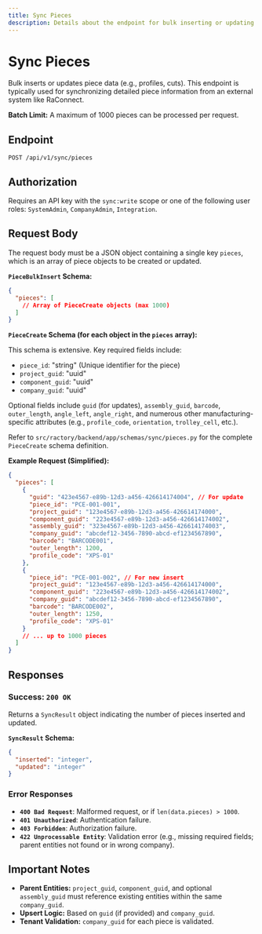 ```yaml
---
title: Sync Pieces
description: Details about the endpoint for bulk inserting or updating pieces.
---
```


# Sync Pieces

Bulk inserts or updates piece data (e.g., profiles, cuts). This endpoint is typically used for synchronizing detailed piece information from an external system like RaConnect.

**Batch Limit:** A maximum of 1000 pieces can be processed per request.

## Endpoint

`POST /api/v1/sync/pieces`

## Authorization

Requires an API key with the `sync:write` scope or one of the following user roles: `SystemAdmin`, `CompanyAdmin`, `Integration`.

## Request Body

The request body must be a JSON object containing a single key `pieces`, which is an array of piece objects to be created or updated.

**`PieceBulkInsert` Schema:**

```json
{
  "pieces": [
    // Array of PieceCreate objects (max 1000)
  ]
}
```

**`PieceCreate` Schema (for each object in the `pieces` array):**

This schema is extensive. Key required fields include:

*   `piece_id`: "string" (Unique identifier for the piece)
*   `project_guid`: "uuid"
*   `component_guid`: "uuid"
*   `company_guid`: "uuid"

Optional fields include `guid` (for updates), `assembly_guid`, `barcode`, `outer_length`, `angle_left`, `angle_right`, and numerous other manufacturing-specific attributes (e.g., `profile_code`, `orientation`, `trolley_cell`, etc.).

Refer to `src/ractory/backend/app/schemas/sync/pieces.py` for the complete `PieceCreate` schema definition.

**Example Request (Simplified):**

```json
{
  "pieces": [
    {
      "guid": "423e4567-e89b-12d3-a456-426614174004", // For update
      "piece_id": "PCE-001-001",
      "project_guid": "123e4567-e89b-12d3-a456-426614174000",
      "component_guid": "223e4567-e89b-12d3-a456-426614174002",
      "assembly_guid": "323e4567-e89b-12d3-a456-426614174003",
      "company_guid": "abcdef12-3456-7890-abcd-ef1234567890",
      "barcode": "BARCODE001",
      "outer_length": 1200,
      "profile_code": "XPS-01"
    },
    {
      "piece_id": "PCE-001-002", // For new insert
      "project_guid": "123e4567-e89b-12d3-a456-426614174000",
      "component_guid": "223e4567-e89b-12d3-a456-426614174002",
      "company_guid": "abcdef12-3456-7890-abcd-ef1234567890",
      "barcode": "BARCODE002",
      "outer_length": 1250,
      "profile_code": "XPS-01"
    }
    // ... up to 1000 pieces
  ]
}
```

## Responses

### Success: `200 OK`

Returns a `SyncResult` object indicating the number of pieces inserted and updated.

**`SyncResult` Schema:**

```json
{
  "inserted": "integer",
  "updated": "integer"
}
```

### Error Responses

*   **`400 Bad Request`**: Malformed request, or if `len(data.pieces) > 1000`.
*   **`401 Unauthorized`**: Authentication failure.
*   **`403 Forbidden`**: Authorization failure.
*   **`422 Unprocessable Entity`**: Validation error (e.g., missing required fields; parent entities not found or in wrong company).

## Important Notes

*   **Parent Entities:** `project_guid`, `component_guid`, and optional `assembly_guid` must reference existing entities within the same `company_guid`.
*   **Upsert Logic:** Based on `guid` (if provided) and `company_guid`.
*   **Tenant Validation:** `company_guid` for each piece is validated. 